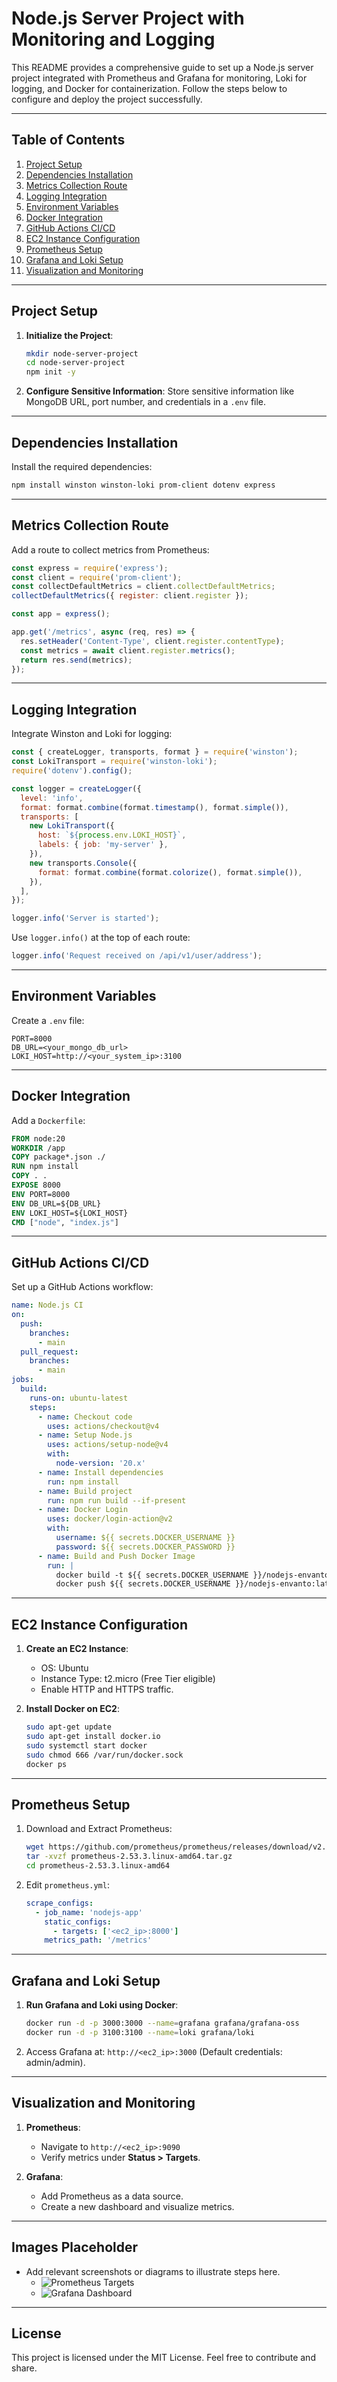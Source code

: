 # Node.js Server Project with Monitoring and Logging

This README provides a comprehensive guide to set up a Node.js server project integrated with Prometheus and Grafana for monitoring, Loki for logging, and Docker for containerization. Follow the steps below to configure and deploy the project successfully.

---

## Table of Contents

1. [Project Setup](#project-setup)
2. [Dependencies Installation](#dependencies-installation)
3. [Metrics Collection Route](#metrics-collection-route)
4. [Logging Integration](#logging-integration)
5. [Environment Variables](#environment-variables)
6. [Docker Integration](#docker-integration)
7. [GitHub Actions CI/CD](#github-actions-cicd)
8. [EC2 Instance Configuration](#ec2-instance-configuration)
9. [Prometheus Setup](#prometheus-setup)
10. [Grafana and Loki Setup](#grafana-and-loki-setup)
11. [Visualization and Monitoring](#visualization-and-monitoring)

---

## Project Setup

1. **Initialize the Project**:
    ```bash
    mkdir node-server-project
    cd node-server-project
    npm init -y
    ```

2. **Configure Sensitive Information**:
   Store sensitive information like MongoDB URL, port number, and credentials in a `.env` file.

---

## Dependencies Installation

Install the required dependencies:
```bash
npm install winston winston-loki prom-client dotenv express
```

---

## Metrics Collection Route

Add a route to collect metrics from Prometheus:

```javascript
const express = require('express');
const client = require('prom-client');
const collectDefaultMetrics = client.collectDefaultMetrics;
collectDefaultMetrics({ register: client.register });

const app = express();

app.get('/metrics', async (req, res) => {
  res.setHeader('Content-Type', client.register.contentType);
  const metrics = await client.register.metrics();
  return res.send(metrics);
});
```

---

## Logging Integration

Integrate Winston and Loki for logging:

```javascript
const { createLogger, transports, format } = require('winston');
const LokiTransport = require('winston-loki');
require('dotenv').config();

const logger = createLogger({
  level: 'info',
  format: format.combine(format.timestamp(), format.simple()),
  transports: [
    new LokiTransport({
      host: `${process.env.LOKI_HOST}`,
      labels: { job: 'my-server' },
    }),
    new transports.Console({
      format: format.combine(format.colorize(), format.simple()),
    }),
  ],
});

logger.info('Server is started');
```

Use `logger.info()` at the top of each route:

```javascript
logger.info('Request received on /api/v1/user/address');
```

---

## Environment Variables

Create a `.env` file:

```plaintext
PORT=8000
DB_URL=<your_mongo_db_url>
LOKI_HOST=http://<your_system_ip>:3100
```

---

## Docker Integration

Add a `Dockerfile`:

```dockerfile
FROM node:20
WORKDIR /app
COPY package*.json ./
RUN npm install
COPY . .
EXPOSE 8000
ENV PORT=8000
ENV DB_URL=${DB_URL}
ENV LOKI_HOST=${LOKI_HOST}
CMD ["node", "index.js"]
```

---

## GitHub Actions CI/CD

Set up a GitHub Actions workflow:

```yaml
name: Node.js CI
on:
  push:
    branches:
      - main
  pull_request:
    branches:
      - main
jobs:
  build:
    runs-on: ubuntu-latest
    steps:
      - name: Checkout code
        uses: actions/checkout@v4
      - name: Setup Node.js
        uses: actions/setup-node@v4
        with:
          node-version: '20.x'
      - name: Install dependencies
        run: npm install
      - name: Build project
        run: npm run build --if-present
      - name: Docker Login
        uses: docker/login-action@v2
        with:
          username: ${{ secrets.DOCKER_USERNAME }}
          password: ${{ secrets.DOCKER_PASSWORD }}
      - name: Build and Push Docker Image
        run: |
          docker build -t ${{ secrets.DOCKER_USERNAME }}/nodejs-envanto:latest .
          docker push ${{ secrets.DOCKER_USERNAME }}/nodejs-envanto:latest
```

---

## EC2 Instance Configuration

1. **Create an EC2 Instance**:
    - OS: Ubuntu
    - Instance Type: t2.micro (Free Tier eligible)
    - Enable HTTP and HTTPS traffic.

2. **Install Docker on EC2**:
    ```bash
    sudo apt-get update
    sudo apt-get install docker.io
    sudo systemctl start docker
    sudo chmod 666 /var/run/docker.sock
    docker ps
    ```

---

## Prometheus Setup

1. Download and Extract Prometheus:
    ```bash
    wget https://github.com/prometheus/prometheus/releases/download/v2.53.3/prometheus-2.53.3.linux-amd64.tar.gz
    tar -xvzf prometheus-2.53.3.linux-amd64.tar.gz
    cd prometheus-2.53.3.linux-amd64
    ```

2. Edit `prometheus.yml`:

    ```yaml
    scrape_configs:
      - job_name: 'nodejs-app'
        static_configs:
          - targets: ['<ec2_ip>:8000']
        metrics_path: '/metrics'
    ```

---

## Grafana and Loki Setup

1. **Run Grafana and Loki using Docker**:
    ```bash
    docker run -d -p 3000:3000 --name=grafana grafana/grafana-oss
    docker run -d -p 3100:3100 --name=loki grafana/loki
    ```

2. Access Grafana at: `http://<ec2_ip>:3000` (Default credentials: admin/admin).

---

## Visualization and Monitoring

1. **Prometheus**:
    - Navigate to `http://<ec2_ip>:9090`
    - Verify metrics under **Status > Targets**.

2. **Grafana**:
    - Add Prometheus as a data source.
    - Create a new dashboard and visualize metrics.

---

## Images Placeholder

- Add relevant screenshots or diagrams to illustrate steps here.
  - ![Prometheus Targets](path/to/prometheus-targets.png)
  - ![Grafana Dashboard](path/to/grafana-dashboard.png)

---

## License

This project is licensed under the MIT License. Feel free to contribute and share.
